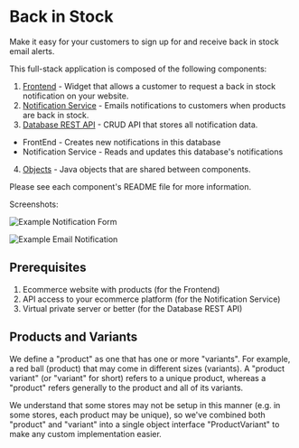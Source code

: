 # Back in Stock

Make it easy for your customers to sign up for and receive back in stock email alerts.

This full-stack application is composed of the following components:
1. [Frontend](FrontEnd) - Widget that allows a customer to request a back in stock notification on your website.
2. [Notification Service](NotificationService) - Emails notifications to customers when products are back in stock.
3. [Database REST API](RestApi) - CRUD API that stores all notification data.
  * FrontEnd - Creates new notifications in this database
  * Notification Service - Reads and updates this database's notifications
4. [Objects](Objects) - Java objects that are shared between components.

Please see each component's README file for more information.

Screenshots:

![Example Notification Form](doc/sample2.png "Example Notification Form")

![Example Email Notification](doc/sample.png "Example Email Notification")

## Prerequisites

1. Ecommerce website with products (for the Frontend)
2. API access to your ecommerce platform (for the Notification Service)
2. Virtual private server or better (for the Database REST API)

## Products and Variants

We define a "product" as one that has one or more "variants". For example, a red ball (product) that may come in different sizes (variants). A "product variant" (or "variant" for short) refers to a unique product, whereas a "product" refers generally to the product and all of its variants.

We understand that some stores may not be setup in this manner (e.g. in some stores, each product may be unique), so we've combined both "product" and "variant" into a single object interface "ProductVariant" to make any custom implementation easier.
